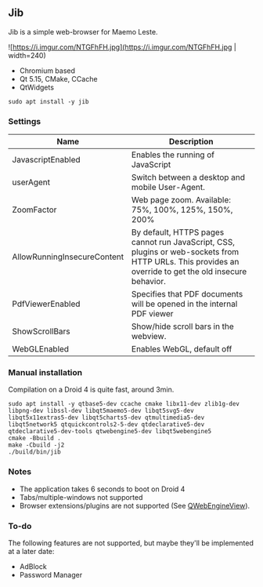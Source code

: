 ## Jib

Jib is a simple web-browser for Maemo Leste.

![https://i.imgur.com/NTGFhFH.jpg](https://i.imgur.com/NTGFhFH.jpg | width=240)

- Chromium based
- Qt 5.15, CMake, CCache
- QtWidgets

```text
sudo apt install -y jib
```

### Settings

| Name                        | Description                                                                                                                                              |
|-----------------------------|----------------------------------------------------------------------------------------------------------------------------------------------------------|
| JavascriptEnabled           | Enables the running of JavaScript                                                                                                                        |
| userAgent                   | Switch between a desktop and mobile User-Agent.                                                                                                          |
| ZoomFactor                  | Web page zoom. Available: 75%, 100%, 125%, 150%, 200%                                                                                                    |
| AllowRunningInsecureContent | By default, HTTPS pages cannot run JavaScript, CSS, plugins or  web-sockets from HTTP URLs. This provides an override to get the old  insecure behavior. |
| PdfViewerEnabled            | Specifies that PDF documents will be opened in the internal PDF viewer                                                                                   |
| ShowScrollBars              | Show/hide scroll bars in the webview.                                                                                                                    |
| WebGLEnabled                | Enables WebGL, default off                                                                                                                               |

### Manual installation

Compilation on a Droid 4 is quite fast, around 3min.

```text
sudo apt install -y qtbase5-dev ccache cmake libx11-dev zlib1g-dev libpng-dev libssl-dev libqt5maemo5-dev libqt5svg5-dev libqt5x11extras5-dev libqt5charts5-dev qtmultimedia5-dev libqt5network5 qtquickcontrols2-5-dev qtdeclarative5-dev qtdeclarative5-dev-tools qtwebengine5-dev libqt5webengine5 
cmake -Bbuild .
make -Cbuild -j2
./build/bin/jib
```

### Notes

- The application takes 6 seconds to boot on Droid 4
- Tabs/multiple-windows not supported
- Browser extensions/plugins are not supported (See [QWebEngineView](https://doc.qt.io/qt-5/qtwebengine-overview.html)).

### To-do

The following features are not supported, but maybe they'll be implemented at a later date:

- AdBlock
- Password Manager
